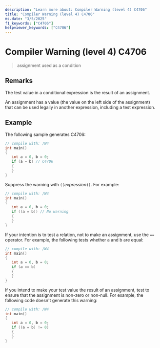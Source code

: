 ```yaml
---
description: "Learn more about: Compiler Warning (level 4) C4706"
title: "Compiler Warning (level 4) C4706"
ms.date: "3/5/2025"
f1_keywords: ["C4706"]
helpviewer_keywords: ["C4706"]
---
```

# Compiler Warning (level 4) C4706

> assignment used as a condition

## Remarks

The test value in a conditional expression is the result of an assignment.

An assignment has a value (the value on the left side of the assignment) that can be used legally in another expression, including a test expression.

## Example

The following sample generates C4706:

```cpp
// compile with: /W4
int main()
{
   int a = 0, b = 0;
   if (a = b) // C4706
   {
   }
}
```

Suppress the warning with `((`*expression*`))`. For example:

```cpp
// compile with: /W4
int main()
{
   int a = 0, b = 0;
   if ((a = b)) // No warning
   {
   }
}
```

If your intention is to test a relation, not to make an assignment, use the `==` operator. For example, the following tests whether a and b are equal:

```cpp
// compile with: /W4
int main()
{
   int a = 0, b = 0;
   if (a == b)
   {
   }
}
```

If you intend to make your test value the result of an assignment, test to ensure that the assignment is non-zero or non-null. For example, the following code doesn't generate this warning:

```cpp
// compile with: /W4
int main()
{
   int a = 0, b = 0;
   if ((a = b) != 0)
   {
   }
}
```
